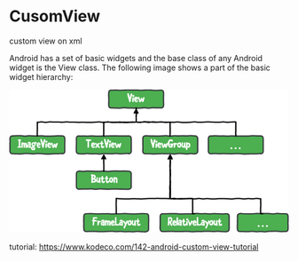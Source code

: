 # CusomView
custom view on xml

Android has a set of basic widgets and the base class of any Android widget is the View class.
The following image shows a part of the basic widget hierarchy:

<img src="https://github.com/ulugbek1060/CusomView/blob/main/src/Basic-Android-Widget-Hierarchy-1.png?raw=true">

tutorial: https://www.kodeco.com/142-android-custom-view-tutorial
